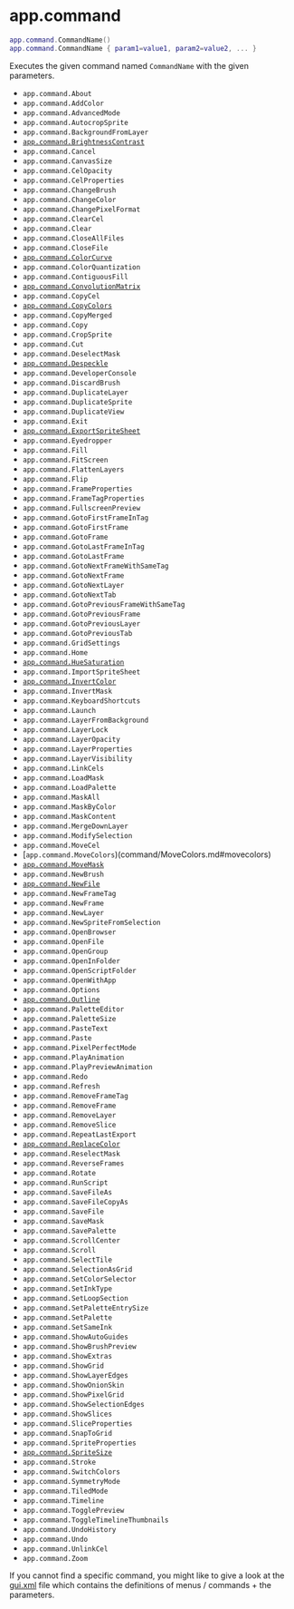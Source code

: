 # app.command

```lua
app.command.CommandName()
app.command.CommandName { param1=value1, param2=value2, ... }
```

Executes the given command named `CommandName` with the given
parameters.

* `app.command.About`
* `app.command.AddColor`
* `app.command.AdvancedMode`
* `app.command.AutocropSprite`
* `app.command.BackgroundFromLayer`
* [`app.command.BrightnessContrast`](command/BrightnessContrast.md#brightnesscontrast)
* `app.command.Cancel`
* `app.command.CanvasSize`
* `app.command.CelOpacity`
* `app.command.CelProperties`
* `app.command.ChangeBrush`
* `app.command.ChangeColor`
* `app.command.ChangePixelFormat`
* `app.command.ClearCel`
* `app.command.Clear`
* `app.command.CloseAllFiles`
* `app.command.CloseFile`
* [`app.command.ColorCurve`](command/ColorCurve.md#colorcurve)
* `app.command.ColorQuantization`
* `app.command.ContiguousFill`
* [`app.command.ConvolutionMatrix`](command/ConvolutionMatrix.md#convolutionmatrix)
* `app.command.CopyCel`
* [`app.command.CopyColors`](command/CopyColors.md#copycolors)
* `app.command.CopyMerged`
* `app.command.Copy`
* `app.command.CropSprite`
* `app.command.Cut`
* `app.command.DeselectMask`
* [`app.command.Despeckle`](command/Despeckle.md#despeckle)
* `app.command.DeveloperConsole`
* `app.command.DiscardBrush`
* `app.command.DuplicateLayer`
* `app.command.DuplicateSprite`
* `app.command.DuplicateView`
* `app.command.Exit`
* [`app.command.ExportSpriteSheet`](command/ExportSpriteSheet.md#exportspritesheet)
* `app.command.Eyedropper`
* `app.command.Fill`
* `app.command.FitScreen`
* `app.command.FlattenLayers`
* `app.command.Flip`
* `app.command.FrameProperties`
* `app.command.FrameTagProperties`
* `app.command.FullscreenPreview`
* `app.command.GotoFirstFrameInTag`
* `app.command.GotoFirstFrame`
* `app.command.GotoFrame`
* `app.command.GotoLastFrameInTag`
* `app.command.GotoLastFrame`
* `app.command.GotoNextFrameWithSameTag`
* `app.command.GotoNextFrame`
* `app.command.GotoNextLayer`
* `app.command.GotoNextTab`
* `app.command.GotoPreviousFrameWithSameTag`
* `app.command.GotoPreviousFrame`
* `app.command.GotoPreviousLayer`
* `app.command.GotoPreviousTab`
* `app.command.GridSettings`
* `app.command.Home`
* [`app.command.HueSaturation`](command/HueSaturation.md#huesaturation)
* `app.command.ImportSpriteSheet`
* [`app.command.InvertColor`](command/InvertColor.md#invertcolor)
* `app.command.InvertMask`
* `app.command.KeyboardShortcuts`
* `app.command.Launch`
* `app.command.LayerFromBackground`
* `app.command.LayerLock`
* `app.command.LayerOpacity`
* `app.command.LayerProperties`
* `app.command.LayerVisibility`
* `app.command.LinkCels`
* `app.command.LoadMask`
* `app.command.LoadPalette`
* `app.command.MaskAll`
* `app.command.MaskByColor`
* `app.command.MaskContent`
* `app.command.MergeDownLayer`
* `app.command.ModifySelection`
* `app.command.MoveCel`
* [`app.command.MoveColors`)(command/MoveColors.md#movecolors)
* [`app.command.MoveMask`](command/MoveMask.md#movemask)
* `app.command.NewBrush`
* [`app.command.NewFile`](command/NewFile.md#newfile)
* `app.command.NewFrameTag`
* `app.command.NewFrame`
* `app.command.NewLayer`
* `app.command.NewSpriteFromSelection`
* `app.command.OpenBrowser`
* `app.command.OpenFile`
* `app.command.OpenGroup`
* `app.command.OpenInFolder`
* `app.command.OpenScriptFolder`
* `app.command.OpenWithApp`
* `app.command.Options`
* [`app.command.Outline`](command/Outline.md#outline)
* `app.command.PaletteEditor`
* `app.command.PaletteSize`
* `app.command.PasteText`
* `app.command.Paste`
* `app.command.PixelPerfectMode`
* `app.command.PlayAnimation`
* `app.command.PlayPreviewAnimation`
* `app.command.Redo`
* `app.command.Refresh`
* `app.command.RemoveFrameTag`
* `app.command.RemoveFrame`
* `app.command.RemoveLayer`
* `app.command.RemoveSlice`
* `app.command.RepeatLastExport`
* [`app.command.ReplaceColor`](command/ReplaceColor.md#replacecolor)
* `app.command.ReselectMask`
* `app.command.ReverseFrames`
* `app.command.Rotate`
* `app.command.RunScript`
* `app.command.SaveFileAs`
* `app.command.SaveFileCopyAs`
* `app.command.SaveFile`
* `app.command.SaveMask`
* `app.command.SavePalette`
* `app.command.ScrollCenter`
* `app.command.Scroll`
* `app.command.SelectTile`
* `app.command.SelectionAsGrid`
* `app.command.SetColorSelector`
* `app.command.SetInkType`
* `app.command.SetLoopSection`
* `app.command.SetPaletteEntrySize`
* `app.command.SetPalette`
* `app.command.SetSameInk`
* `app.command.ShowAutoGuides`
* `app.command.ShowBrushPreview`
* `app.command.ShowExtras`
* `app.command.ShowGrid`
* `app.command.ShowLayerEdges`
* `app.command.ShowOnionSkin`
* `app.command.ShowPixelGrid`
* `app.command.ShowSelectionEdges`
* `app.command.ShowSlices`
* `app.command.SliceProperties`
* `app.command.SnapToGrid`
* `app.command.SpriteProperties`
* [`app.command.SpriteSize`](command/SpriteSize.md)
* `app.command.Stroke`
* `app.command.SwitchColors`
* `app.command.SymmetryMode`
* `app.command.TiledMode`
* `app.command.Timeline`
* `app.command.TogglePreview`
* `app.command.ToggleTimelineThumbnails`
* `app.command.UndoHistory`
* `app.command.Undo`
* `app.command.UnlinkCel`
* `app.command.Zoom`

If you cannot find a specific command, you might like to give a look at the
[gui.xml](https://github.com/aseprite/aseprite/blob/master/data/gui.xml)
file which contains the definitions of menus / commands + the parameters.
